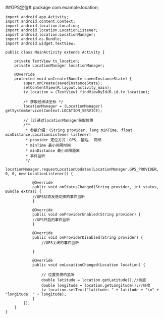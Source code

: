 ##GPS定位#
    package com.example.location;

    import android.app.Activity;
    import android.content.Context;
    import android.location.Location;
    import android.location.LocationListener;
    import android.location.LocationManager;
    import android.os.Bundle;
    import android.widget.TextView;

    public class MainActivity extends Activity {

	    private TextView tv_location;
	    private LocationManager locationManager;

	    @Override
	    protected void onCreate(Bundle savedInstanceState) {
		    super.onCreate(savedInstanceState);
		    setContentView(R.layout.activity_main);
		    tv_location = (TextView) findViewById(R.id.tv_location);

		    /* 获取经纬读坐标 */
		    locationManager = (LocationManager) getSystemService(Context.LOCATION_SERVICE);

		    // [2]通过locationManager获取位置
		    /**
		     * 参数介绍：(String provider, long minTime, float minDistance,LocationListener listener) 
		     * provider 定位方式：GPS, 基站， 网络
		     * minTime 最小间隔时间 
		     * minDistance 最小间隔距离 
		     * 事件监听
		     */
		    locationManager.requestLocationUpdates(LocationManager.GPS_PROVIDER, 0, 0, new LocationListener() {

			    @Override
			    public void onStatusChanged(String provider, int status, Bundle extras) {
			    //GPS状态发送切换的事件监听
			    }

			    @Override
			    public void onProviderEnabled(String provider) {
			    //GPS开启的事件监听
			    }

			    @Override
			    public void onProviderDisabled(String provider) {
			    	//GPS关闭的事件监听

			    }

			    @Override
			    public void onLocationChanged(Location location) {
			    
					// 位置变换的监听
				    double latitude = location.getLatitude();//纬度
				    double longitude = location.getLongitude();//经度
				    tv_location.setText("latitude: " + latitude + "\n" + "longitude: " + longitude);
			    }
		    });
	    }
    }